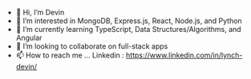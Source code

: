 - 👋 Hi, I’m Devin
- 👀 I’m interested in MongoDB, Express.js, React, Node.js, and Python
- 🌱 I’m currently learning TypeScript, Data Structures/Algorithms, and Angular
- 💞️ I’m looking to collaborate on full-stack apps
- 📫 How to reach me ... Linkedin : https://www.linkedin.com/in/lynch-devin/
